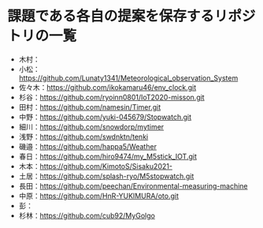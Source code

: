 # 課題である各自の提案を保存するリポジトリの一覧
- 木村：
- 小松：https://github.com/Lunaty1341/Meteorological_observation_System
- 佐々木：https://github.com/ikokamaru46/env_clock.git
- 杉谷：https://github.com/ryoinn0801/IoT2020-misson.git
- 田村：https://github.com/namesin/Timer.git
- 中野：https://github.com/yuki-045679/Stopwatch.git
- 細川：https://github.com/snowdorp/mytimer
- 浅野：https://github.com/swdnktn/tenki
- 磯邉：https://github.com/happa5/Weather
- 春日：https://github.com/hiro9474/my_M5stick_IOT.git
- 木本：https://github.com/KimotoS/Sisaku2021-
- 土居：https://github.com/splash-ryo/M5stopwatch.git
- 長田：https://github.com/peechan/Environmental-measuring-machine
- 中原：https://github.com/HnR-YUKIMURA/oto.git
- 彭：
- 杉林：https://github.com/cub92/MyGolgo
